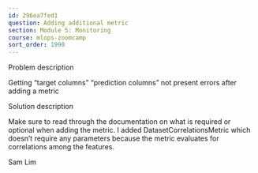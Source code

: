 ```yaml
---
id: 296ea7fed1
question: Adding additional metric
section: Module 5: Monitoring
course: mlops-zoomcamp
sort_order: 1990
---
```


Problem description

Getting “target columns” “prediction columns” not present errors after adding a metric

Solution description

Make sure to read through the documentation on what is required or optional when adding the metric. I added DatasetCorrelationsMetric which doesn’t require any parameters because the metric evaluates for correlations among the features.

Sam Lim

